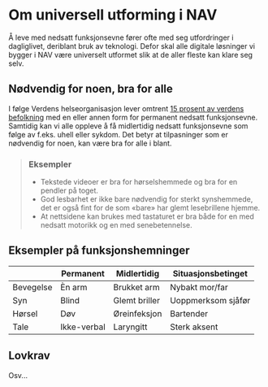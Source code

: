 # Om universell utforming i NAV

Å leve med nedsatt funksjonsevne fører ofte med seg utfordringer i dagliglivet, deriblant bruk av teknologi. Defor skal alle digitale løsninger vi bygger i NAV være universelt utformet slik at de aller fleste kan klare seg selv.

## Nødvendig for noen, bra for alle

I følge Verdens helseorganisasjon lever omtrent [15 prosent av verdens befolkning](https://www.who.int/disabilities/world_report/2011/report/en/) med en eller annen form for permanent nedsatt funksjonsevne. Samtidig kan vi alle oppleve å få midlertidig nedsatt funksjonsevne som følge av f.eks. uhell eller sykdom. Det betyr at tilpasninger som er nødvendig for noen, kan være bra for alle i blant.

>### Eksempler
>
>- Tekstede videoer er bra for hørselshemmede og bra for en pendler på toget.
>- God lesbarhet er ikke bare nødvendig for sterkt synshemmede, det er også fint for de som «bare» har glemt lesebrillene hjemme.
>- At nettsidene kan brukes med tastaturet er bra både for en med nedsatt motorikk og en med senebetennelse.

## Eksempler på funksjonshemninger

| |Permanent|Midlertidig|Situasjonsbetinget
|-|-|-|-|
|Bevegelse|Èn arm|Brukket arm|Nybakt mor/far|
|Syn|Blind|Glemt briller|Uoppmerksom sjåfør|
|Hørsel|Døv|Øreinfeksjon|Bartender|
|Tale|Ikke-verbal|Laryngitt|Sterk aksent|

## Lovkrav

Osv...
